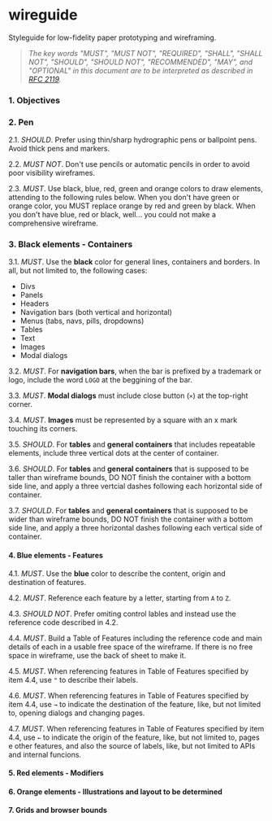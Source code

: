 # wireguide
Styleguide for low-fidelity paper prototyping and wireframing.

> _The key words "MUST", "MUST NOT", "REQUIRED", "SHALL", "SHALL NOT", "SHOULD", "SHOULD NOT", "RECOMMENDED",  "MAY", and "OPTIONAL" in this document are to be interpreted as described in [RFC 2119](https://www.ietf.org/rfc/rfc2119.txt)._

### 1. Objectives

### 2. Pen

2.1. _SHOULD_. Prefer using thin/sharp hydrographic pens or ballpoint pens. Avoid thick pens and markers.

2.2. _MUST NOT_. Don't use pencils or automatic pencils in order to avoid poor visibility wireframes.

2.3. _MUST_. Use black, blue, red, green and orange colors to draw elements, attending to the following rules below. When you don't have green or orange color, you MUST replace orange by red and green by black. When you don't have blue, red or black, well... you could not make a comprehensive wireframe.

### 3. Black elements - Containers

3.1. _MUST_. Use the **black** color for general lines, containers and borders. In all, but not limited to, the following cases:
- Divs
- Panels
- Headers
- Navigation bars (both vertical and horizontal)
- Menus (tabs, navs, pills, dropdowns)
- Tables
- Text
- Images
- Modal dialogs

3.2. _MUST_. For **navigation bars**, when the bar is prefixed by a trademark or logo, include the word `LOGO` at the beggining of the bar.

3.3. _MUST_. **Modal dialogs** must include close button (`×`) at the top-right corner.

3.4. _MUST_. **Images** must be represented by a square with an x mark touching its corners.

3.5. _SHOULD_. For **tables** and **general containers** that includes repeatable elements, include three vertical dots at the center of container.

3.6. _SHOULD_. For **tables** and **general containers** that is supposed to be taller than wireframe bounds, DO NOT finish the container with a bottom side line, and apply a three vertcial dashes following each horizontal side of container.

3.7. _SHOULD_. For **tables** and **general containers** that is supposed to be wider than wireframe bounds, DO NOT finish the container with a bottom side line, and apply a three horizontal dashes following each vertical side of container.

#### 4. Blue elements - Features

4.1. _MUST_. Use the **blue** color to describe the content, origin and destination of features.

4.2. _MUST_. Reference each feature by a letter, starting from `A` to `Z`.

4.3. _SHOULD NOT_. Prefer omiting control lables and instead use the reference code described in 4.2.

4.4. _MUST_. Build a Table of Features including the reference code and main details of each in a usable free space of the wireframe. If there is no free space in wireframe, use the back of sheet to make it.

4.5. _MUST_. When referencing features in Table of Features specified by item 4.4, use `"` to describe their labels.

4.6. _MUST_. When referencing features in Table of Features specified by item 4.4, use `→` to indicate the destination of the feature, like, but not limited to, opening dialogs and changing pages.

4.7. _MUST_. When referencing features in Table of Features specified by item 4.4, use `←` to indicate the origin of the feature, like, but not limited to, pages e other features, and also the source of labels, like, but not limited to APIs and internal funcions.

#### 5. Red elements - Modifiers

#### 6. Orange elements - Illustrations and layout to be determined

#### 7. Grids and browser bounds
